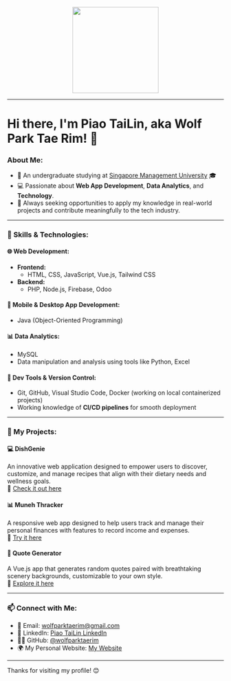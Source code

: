 <p align="center">
  <img src="https://clipart-library.com/img1/1754071.gif" width="200">
</p>

-----

# Hi there, I'm Piao TaiLin, aka Wolf Park Tae Rim! 👋

### About Me:
+ 🏫 An undergraduate studying at [Singapore Management University](https://www.smu.edu.sg/) 🎓
+ 💻 Passionate about **Web App Development**, **Data Analytics**, and **Technology**.
+ 🚀 Always seeking opportunities to apply my knowledge in real-world projects and contribute meaningfully to the tech industry.

-----

### 🚀 Skills & Technologies:

#### 🌐 **Web Development:**
- **Frontend:**  
  - HTML, CSS, JavaScript, Vue.js, Tailwind CSS
- **Backend:**  
  - PHP, Node.js, Firebase, Odoo

#### 📱 **Mobile & Desktop App Development:**
- Java (Object-Oriented Programming)

#### 📊 **Data Analytics:**
- MySQL 
- Data manipulation and analysis using tools like Python, Excel

#### 🔧 **Dev Tools & Version Control:**
- Git, GitHub, Visual Studio Code, Docker (working on local containerized projects)
- Working knowledge of **CI/CD pipelines** for smooth deployment
  
-----

### 🌟 My Projects:

#### 💻 **DishGenie**  
An innovative web application designed to empower users to discover, customize, and manage recipes that align with their dietary needs and wellness goals.  
🔗 [Check it out here](https://dishgenie.vercel.app/)

#### 📊 **Muneh Thracker**  
A responsive web app designed to help users track and manage their personal finances with features to record income and expenses.  
🔗 [Try it here](https://wolfptl-expense-tracker.vercel.app/)

#### 🌈 **Quote Generator**  
A Vue.js app that generates random quotes paired with breathtaking scenery backgrounds, customizable to your own style.  
🔗 [Explore it here](https://wolfptl-quote-generator.vercel.app/)

-----

### 📫 Connect with Me:

- 📧 Email: wolfparktaerim@gmail.com
- 💼 LinkedIn: [Piao TaiLin LinkedIn](https://www.linkedin.com/in/tailin-piao-9040bb287)
- 🧑‍💻 GitHub: [@wolfparktaerim](https://github.com/wolfparktaerim)
- 🌍 My Personal Website: [My Website](https://wolfparktaerim.vercel.app/)

-----

Thanks for visiting my profile! 😊
